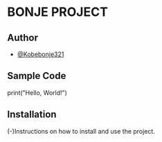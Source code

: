 # BONJE PROJECT


## Author
- [@Kobebonje321](https://github.com/Kobebonje321)

## Sample Code
print("Hello, World!")
## Installation

(-)Instructions on how to install and use the project.

